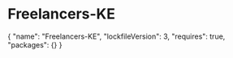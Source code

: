 # Freelancers-KE

{
  "name": "Freelancers-KE",
  "lockfileVersion": 3,
  "requires": true,
  "packages": {}
}
